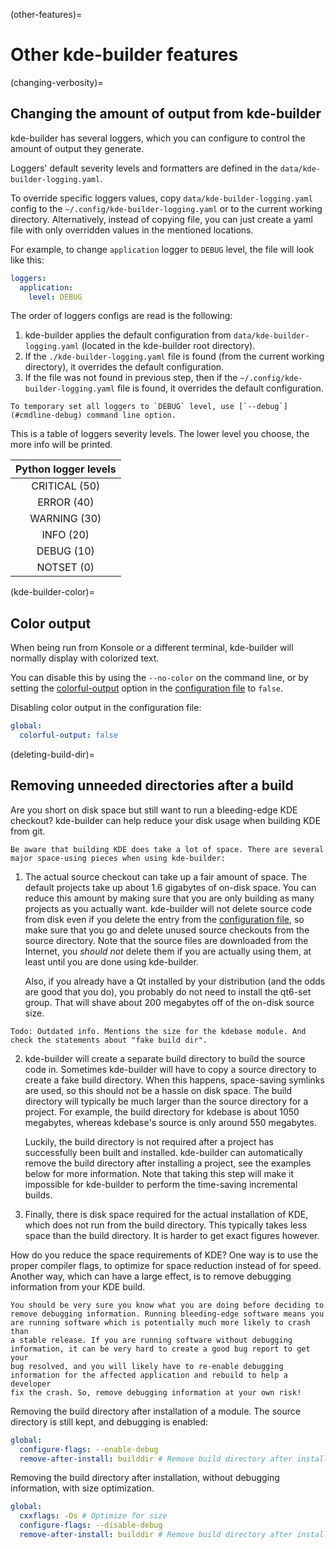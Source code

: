 (other-features)=
# Other kde-builder features

(changing-verbosity)=
## Changing the amount of output from kde-builder

kde-builder has several loggers, which you can configure to control the amount of output they generate.

Loggers' default severity levels and formatters are defined in the `data/kde-builder-logging.yaml`.

To override specific loggers values, copy `data/kde-builder-logging.yaml` config to the `~/.config/kde-builder-logging.yaml`
or to the current working directory. Alternatively, instead of copying file, you can just create a yaml file with only overridden values
in the mentioned locations.

For example, to change `application` logger to `DEBUG` level, the file will look like this:
```yaml
loggers:
  application:
    level: DEBUG
```

The order of loggers configs are read is the following:  
1. kde-builder applies the default configuration from `data/kde-builder-logging.yaml` (located in the kde-builder root directory).  
2. If the `./kde-builder-logging.yaml` file is found (from the current working directory), it overrides the default configuration.  
3. If the file was not found in previous step, then if the `~/.config/kde-builder-logging.yaml` file is found, it overrides the default configuration.

```{note}
To temporary set all loggers to `DEBUG` level, use [`--debug`](#cmdline-debug) command line option.
```

This is a table of loggers severity levels. The lower level you choose, the more info will be printed.

| Python logger levels |
|:--------------------:|
|    CRITICAL (50)     |
|      ERROR (40)      |
|     WARNING (30)     |
|      INFO (20)       |
|      DEBUG (10)      |
|      NOTSET (0)      |

(kde-builder-color)=
## Color output

When being run from Konsole or a different terminal, kde-builder will
normally display with colorized text.

You can disable this by using the `--no-color` on the command line, or
by setting the [colorful-output](#conf-colorful-output) option in the
[configuration file](../getting-started/configure-data) to `false`.

Disabling color output in the configuration file:

```yaml
global:
  colorful-output: false
```

(deleting-build-dir)=
## Removing unneeded directories after a build

Are you short on disk space but still want to run a bleeding-edge KDE
checkout? kde-builder can help reduce your disk usage when building KDE
from git.

```{note}
Be aware that building KDE does take a lot of space. There are several
major space-using pieces when using kde-builder:
```

1.  The actual source checkout can take up a fair amount of space. The
    default projects take up about 1.6 gigabytes of on-disk space. You
    can reduce this amount by making sure that you are only building as
    many projects as you actually want. kde-builder will not delete
    source code from disk even if you delete the entry from the
    [configuration file](../getting-started/configure-data), so make sure that you go and
    delete unused source checkouts from the source directory. Note that
    the source files are downloaded from the Internet, you *should not*
    delete them if you are actually using them, at least until you are
    done using kde-builder.

    Also, if you already have a Qt installed by your distribution (and
    the odds are good that you do), you probably do not need to install
    the qt6-set group. That will shave about 200 megabytes off of the
    on-disk source size.

```{note}
Todo: Outdated info. Mentions the size for the kdebase module. And check the statements about "fake build dir".
```

2.  kde-builder will create a separate build directory to build the
    source code in. Sometimes kde-builder will have to copy a source
    directory to create a fake build directory. When this happens,
    space-saving symlinks are used, so this should not be a hassle on
    disk space. The build directory will typically be much larger than
    the source directory for a project. For example, the build directory
    for kdebase is about 1050 megabytes, whereas kdebase's source is
    only around 550 megabytes.

    Luckily, the build directory is not required after a project has
    successfully been built and installed. kde-builder can
    automatically remove the build directory after installing a project,
    see the examples below for more information. Note that taking this
    step will make it impossible for kde-builder to perform the
    time-saving incremental builds.

3.  Finally, there is disk space required for the actual installation of
    KDE, which does not run from the build directory. This typically
    takes less space than the build directory. It is harder to get exact
    figures however.

How do you reduce the space requirements of KDE? One way is to use the
proper compiler flags, to optimize for space reduction instead of for
speed. Another way, which can have a large effect, is to remove
debugging information from your KDE build.

```{warning}
You should be very sure you know what you are doing before deciding to
remove debugging information. Running bleeding-edge software means you
are running software which is potentially much more likely to crash than
a stable release. If you are running software without debugging
information, it can be very hard to create a good bug report to get your
bug resolved, and you will likely have to re-enable debugging
information for the affected application and rebuild to help a developer
fix the crash. So, remove debugging information at your own risk!
```

Removing the build directory after installation of a module. The source
directory is still kept, and debugging is enabled:

```yaml
global:
  configure-flags: --enable-debug
  remove-after-install: builddir # Remove build directory after install
```

Removing the build directory after installation, without debugging
information, with size optimization.

```yaml
global:
  cxxflags: -Os # Optimize for size
  configure-flags: --disable-debug
  remove-after-install: builddir # Remove build directory after install
```
